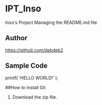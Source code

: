 # IPT_Inso
Inso's Project
 Managing the README.md file

## Author
 https://github.com/debdeb2

## Sample Code
printf( 'HELLO WORLD!' );

##How to Install Git
 1. Download the zip file.